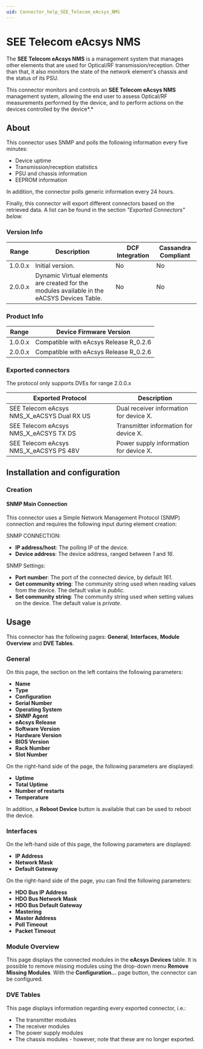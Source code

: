 ```yaml
---
uid: Connector_help_SEE_Telecom_eAcsys_NMS
---
```


# SEE Telecom eAcsys NMS

The **SEE Telecom eAcsys NMS** is a management system that manages other elements that are used for Optical/RF transmission/reception. Other than that, it also monitors the state of the network element's chassis and the status of its PSU.

This connector monitors and controls an **SEE Telecom eAcsys NMS** management system, allowing the end user to assess Optical/RF measurements performed by the device, and to perform actions on the devices controlled by the device*.*

## About

This connector uses SNMP and polls the following information every five minutes:

- Device uptime
- Transmission/reception statistics
- PSU and chassis information
- EEPROM information

In addition, the connector polls generic information every 24 hours.

Finally, this connector will export different connectors based on the retrieved data. A list can be found in the section *"*Exported Connectors" below*.*

### Version Info

| **Range** | **Description**                                                                             | **DCF Integration** | **Cassandra Compliant** |
|------------------|---------------------------------------------------------------------------------------------|---------------------|-------------------------|
| 1.0.0.x          | Initial version.                                                                            | No                  | No                      |
| 2.0.0.x          | Dynamic Virtual elements are created for the modules available in the eACSYS Devices Table. | No                  | No                      |

### Product Info

| **Range** | **Device Firmware Version**            |
|------------------|----------------------------------------|
| 1.0.0.x          | Compatible with eAcsys Release R_0.2.6 |
| 2.0.0.x          | Compatible with eAcsys Release R_0.2.6 |

### Exported connectors

The protocol only supports DVEs for range 2.0.0.x

| **Exported Protocol**                      | **Description**                         |
|--------------------------------------------|-----------------------------------------|
| SEE Telecom eAcsys NMS_X_eACSYS Dual RX US | Dual receiver information for device X. |
| SEE Telecom eAcsys NMS_X_eACSYS TX DS      | Transmitter information for device X.   |
| SEE Telecom eAcsys NMS_X_eACSYS PS 48V     | Power supply information for device X.  |

## Installation and configuration

### Creation

#### SNMP Main Connection

This connector uses a Simple Network Management Protocol (SNMP) connection and requires the following input during element creation:

SNMP CONNECTION:

- **IP address/host**: The polling IP of the device.
- **Device address**: The device address, ranged between *1* and *16*.

SNMP Settings:

- **Port number**: The port of the connected device, by default *161*.
- **Get community string**: The community string used when reading values from the device. The default value is *public*.
- **Set community string**: The community string used when setting values on the device. The default value is *private*.

## Usage

This connector has the following pages: **General**, **Interfaces**, **Module Overview** and **DVE Tables**.

### General

On this page, the section on the left contains the following parameters:

- **Name**
- **Type**
- **Configuration**
- **Serial Number**
- **Operating System**
- **SNMP Agent**
- **eAcsys Release**
- **Software Version**
- **Hardware Version**
- **BIOS Version**
- **Rack Number**
- **Slot Number**

On the right-hand side of the page, the following parameters are displayed:

- **Uptime**
- **Total Uptime**
- **Number of restarts**
- **Temperature**

In addition, a **Reboot Device** button is available that can be used to reboot the device.

### Interfaces

On the left-hand side of this page, the following parameters are displayed:

- **IP Address**
- **Network Mask**
- **Default Gateway**

On the right-hand side of the page, you can find the following parameters:

- **HDO Bus IP Address**
- **HDO Bus Network Mask**
- **HDO Bus Default Gateway**
- **Mastering**
- **Master Address**
- **Poll Timeout**
- **Packet Timeout**

### Module Overview

This page displays the connected modules in the **eAcsys Devices** table. It is possible to remove missing modules using the drop-down menu **Remove Missing Modules**. With the **Configuration...** page button, the connector can be configured.

### DVE Tables

This page displays information regarding every exported connector, i.e.:

- The transmitter modules
- The receiver modules
- The power supply modules
- The chassis modules - however, note that these are no longer exported.
